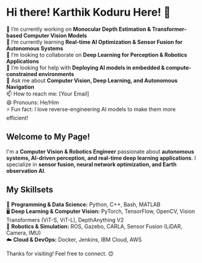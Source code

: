 # Hi there! Karthik Koduru Here! 👋  

🔭 I’m currently working on **Monocular Depth Estimation & Transformer-based Computer Vision Models**  
🌱 I’m currently learning **Real-time AI Optimization & Sensor Fusion for Autonomous Systems**  
👯 I’m looking to collaborate on **Deep Learning for Perception & Robotics Applications**  
🤔 I’m looking for help with **Deploying AI models in embedded & compute-constrained environments**  
💬 Ask me about **Computer Vision, Deep Learning, and Autonomous Navigation**  
📫 How to reach me: [Your Email]  
😄 Pronouns: He/Him  
⚡ Fun fact: I love reverse-engineering AI models to make them more efficient!  

## **Welcome to My Page!**  
I'm a **Computer Vision & Robotics Engineer** passionate about **autonomous systems, AI-driven perception, and real-time deep learning applications**. I specialize in **sensor fusion, neural network optimization, and Earth observation AI**.  

## **My Skillsets**  

🚀 **Programming & Data Science:** Python, C++, Bash, MATLAB  
🖥️ **Deep Learning & Computer Vision:** PyTorch, TensorFlow, OpenCV, Vision Transformers (ViT-S, ViT-L), DepthAnything V2  
🤖 **Robotics & Simulation:** ROS, Gazebo, CARLA, Sensor Fusion (LiDAR, Camera, IMU)  
☁️ **Cloud & DevOps:** Docker, Jenkins, IBM Cloud, AWS  

Thanks for visiting! Feel free to connect. 😊  
